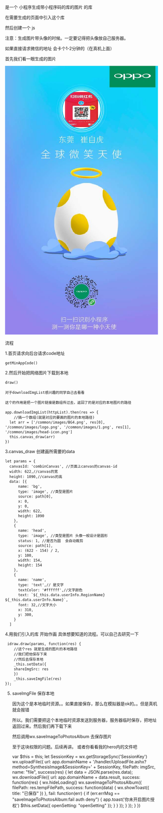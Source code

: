 是一个 小程序生成带小程序码的库的图片  的库

在需要生成的页面中引入这个库 

然后创建一个 js

注意：生成图片带头像的时候。一定要记得把头像放自己服务器。

如果直接请求微信的地址 会卡个1-2分钟的（在真机上面）



首先我们看一眼生成的图片




<img src="./demo.jpg">



流程


1.首页请求向后台请求code地址

	getMinAppCode()

2.然后开始把网络图片下载到本地

	draw()

	对于downloadImgList感兴趣的同学自己去看看

	这个的作用是把一个图片链接是数组传过去，返回了的是对应的本地图片的路径

	app.downloadImgList(httpList).then(res => {
		//搞一个数组(就是对应的要画的图片的本地路径)
	  let arr = ['/common/images/BG4.png', res[0], '/common/images/logo.png', '/common/images/1.png', res[1], '/common/images/head-icon.png']
	  this.canvas_draw(arr)
	})

3.canvas_draw 创建画所需要的data

	let params = {
	  canvasId: 'combinCanvas', //页面上canvas的canvas-id
	  width: 622,//canvas的宽
	  height: 1090,//canvas的高
	  data: [{
	      name: 'bg',
	      type: 'image', //类型是图片
	      source: path[0],
	      x: 0,
	      y: 0,
	      width: 622,
	      height: 1090
	    },
	    {
	      name: 'head',
	      type: 'image', //类型是图片 头像一般设计是圆形
	      status: 1, //是否为圆  会自动裁剪
	      source: path[1],
	      x: (622 - 154) / 2,
	      y: 100,
	      width: 154,
	      height: 154
	    },
	    {
	      name: 'name',
	      type: 'text',// 是文字
	      textColor: '#ffffff',//文字颜色
	      text: `${_this.data.userInfo.RegionName}  ${_this.data.userInfo.Name}`,
	      font: 32,//文字大小
	      x: 310,
	      y: 300,
	    }
	  ]
 

4.用我们引入的库 开始作画 具体想要知道的流程。可以自己去研究一下

	 idraw.draw(params, function(res) {
		//这个res 就是生成的图片的本地路径
		//我们把他保存下来
		//然后去保存本地
		_this.setData({
		shareImgSrc: res
		})
		_this.saveImgFile(res)
	});


5. saveImgFile 保存本地

	因为这个是本地临时资源。。如果直接保存，那么在模拟器是ok的。。但是真机就会报错

	所以。我们需要把这个本地临时资源发送到服务器，服务器临时保存，把地址返回过来。然后我们再下载下来

	然后调用wx.saveImageToPhotosAlbum 去保存图片

	至于这块权限的问题。后续再讲。 或者你看看我的hero内的文件吧
	
	var $this = this;
	let SessionKey = wx.getStorageSync('SessionKey')
	wx.uploadFile({
	url: app.domainName + '/handler/UploadFile.ashx?method=SynthesisImage&SessionKey=' + SessionKey,
	filePath: imgSrc,
	name: "file",
	success(res) {
	let data = JSON.parse(res.data);
	wx.downloadFile({
	  url: app.domainName + data.result,
	  success: function(res) {
	    wx.hideLoading()
	    wx.saveImageToPhotosAlbum({
	      filePath: res.tempFilePath,
	      success: function(data) {
	        wx.showToast({
	          title: "已保存"
	        })
	      },
	      fail: function(err) {
	        if (err.errMsg == "saveImageToPhotosAlbum:fail auth deny") {
	          app.toast('你未开启图片授权')
	          $this.setData({
	            openSetting: "openSetting"
	          });
	        }
	      }
	    });
	  }
	});
	}
	})
